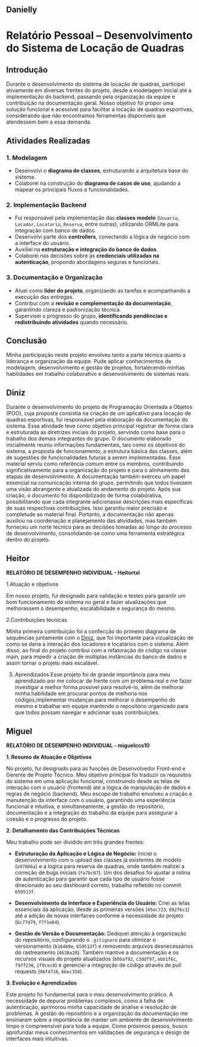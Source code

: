 ## Danielly

# Relatório Pessoal – Desenvolvimento do Sistema de Locação de Quadras

## Introdução

Durante o desenvolvimento do sistema de locação de quadras, participei ativamente em diversas frentes do projeto, desde a modelagem inicial até a implementação do backend, passando pela organização da equipe e contribuição na documentação geral. Nosso objetivo foi propor uma solução funcional e acessível para facilitar a locação de quadras esportivas, considerando que não encontramos ferramentas disponíveis que atendessem bem a essa demanda.

## Atividades Realizadas

### 1. Modelagem

- Desenvolvi o **diagrama de classes**, estruturando a arquitetura base do sistema.
- Colaborei na construção do **diagrama de casos de uso**, ajudando a mapear os principais fluxos e funcionalidades.

### 2. Implementação Backend

- Fui responsável pela implementação das **classes modelo** (`Usuario`, `Locador`, `Locatario`, `Reserva`, entre outras), utilizando ORMLite para integração com banco de dados.
- Desenvolvi parte dos **controllers**, conectando a lógica de negócio com a interface do usuário.
- Auxiliei na **estruturação e integração do banco de dados**.
- Colaborei nas decisões sobre as **credenciais utilizadas na autenticação**, propondo abordagens seguras e funcionais.

### 3. Documentação e Organização

- Atuei como **líder do projeto**, organizando as tarefas e acompanhando a execução das entregas.
- Contribuí com a **revisão e complementação da documentação**, garantindo clareza e padronização técnica.
- Supervisei o progresso do grupo, **identificando pendências e redistribuindo atividades** quando necessário.

## Conclusão

Minha participação neste projeto envolveu tanto a parte técnica quanto a liderança e organização da equipe. Pude aplicar conhecimentos de modelagem, desenvolvimento e gestão de projetos, fortalecendo minhas habilidades em trabalho colaborativo e desenvolvimento de sistemas reais.


## Diniz

Durante o desenvolvimento do projeto de Programação Orientada a Objetos (POO), cuja proposta consistia na criação de um aplicativo para locação de quadras esportivas, fui responsável pela elaboração da documentação do sistema. Essa atividade teve como objetivo principal registrar de forma clara e estruturada as diretrizes iniciais do projeto, servindo como base para o trabalho dos demais integrantes do grupo.
O documento elaborado inicialmente reuniu informações fundamentais, tais como os objetivos do sistema, a proposta de funcionamento, a estrutura básica das classes, além de sugestões de funcionalidades futuras a serem implementadas. Esse material serviu como referência comum entre os membros, contribuindo significativamente para a organização do projeto e para o alinhamento das etapas de desenvolvimento.
A documentação também exerceu um papel essencial na comunicação interna do grupo, permitindo que todos tivessem uma visão abrangente e atualizada do andamento do projeto. Após sua criação, o documento foi disponibilizado de forma colaborativa, possibilitando que cada integrante adicionasse descrições mais específicas de suas respectivas contribuições. Isso garantiu maior precisão e completude ao material final.
Portanto, a documentação não apenas auxiliou na coordenação e planejamento das atividades, mas também forneceu um norte técnico para as decisões tomadas ao longo do processo de desenvolvimento, consolidando-se como uma ferramenta estratégica dentro do projeto.

## Heitor

**RELATÓRIO DE DESEMPENHO INDIVIDUAL - Heitortxl**

1.Atuação e objetivos

Em nosso projeto, fui designado para validação e testes para garantir um bom funcionamento do sistema no geral e fazer atualizações que melhorassem o desempenho, escalabilidade e segurança do mesmo.

2.Contribuições técnicas

Minha primeira contribuição foi a confecção do primeiro diagrama de sequências juntamente com o [Diniz](https://github.com/dinizanjos), que foi importante para vizualização de como se daria a interação dos locadores e locatários com o sistema.
Além disso, ao final do projeto contribui com a refatoração do código na classe main, para impedir a criação de múltiplas instâncias do banco de dados e assim tornar o projeto mais escalável.

3. Aprendizados
 Esse projeto foi de grande importância para meu aprendizado por me colocar de frente com um problema real e me fazer investigar a melhor forma possível para resolvê-lo, além de melhorar minha habilidade em procurar pontos de melhoria nos códigos,implementar mudanças para melhorar o desempenho do mesmo e trabalhar em equipe mantendo o repositório organizado para que todos possam navegar e adicionar suas contribuições.

## Miguel

**RELATÓRIO DE DESEMPENHO INDIVIDUAL - miguelccs10**

**1. Resumo de Atuação e Objetivos**

No projeto, fui designado para as funções de Desenvolvedor Front-end e Gerente de Projeto Técnico. Meu objetivo principal foi traduzir os requisitos do sistema em uma aplicação funcional, construindo desde as telas de interação com o usuário (frontend) até a lógica de manipulação de dados e regras de negócio (backend). Meu escopo de trabalho envolveu a criação e manutenção da interface com o usuário, garantindo uma experiência funcional e intuitiva, e simultaneamente, a gestão do repositório, documentação e a integração do trabalho da equipe para assegurar a coesão e o progresso do projeto.

**2. Detalhamento das Contribuições Técnicas**

Meu trabalho pode ser dividido em três grandes frentes:

* **Estruturação da Aplicação e Lógica de Negócio:** Iniciei o desenvolvimento com o upload das classes já existentes de modelo (`e97806a`) e a lógica para reserva de quadras, onde também realizei a correção de bugs iniciais (`fa7bc07`). Um dos desafios foi ajustar a rotina de autenticação para garantir que cada tipo de usuário fosse direcionado ao seu dashboard correto, trabalho refletido no commit `659513f`.

* **Desenvolvimento da Interface e Experiência do Usuário:** Criei as telas essenciais da aplicação, desde as primeiras versões (`45ec723`, `892f6c1`) até a adição de novas interfaces conforme a necessidade do projeto (`6c77d79`, `f7f1e64`).

* **Gestão de Versão e Documentação:** Dediquei atenção à organização do repositório, configurando o `.gitignore` para otimizar o versionamento (`b16468e`, `659513f`) e removendo arquivos desnecessários do rastreamento (`4638a20`). Também mantive a documentação e os recursos visuais do projeto atualizados (`b6baf92`, `c3ddf97`, `abb1f6c`, `f97f236`, `2f9cec8`) e gerenciei a integração de código através de pull requests (`96f4716`, `66ec358`).

**3. Evolução e Aprendizados**

Este projeto foi fundamental para o meu desenvolvimento prático. A necessidade de depurar problemas complexos, como a falha de autenticação, aprimorou minha capacidade de análise e resolução de problemas. A gestão do repositório e a organização da documentação me ensinaram sobre a importância de manter um ambiente de desenvolvimento limpo e compreensível para toda a equipe. Como próximos passos, busco aprofundar meus conhecimentos em validações de segurança e design de interfaces mais intuitivas.
